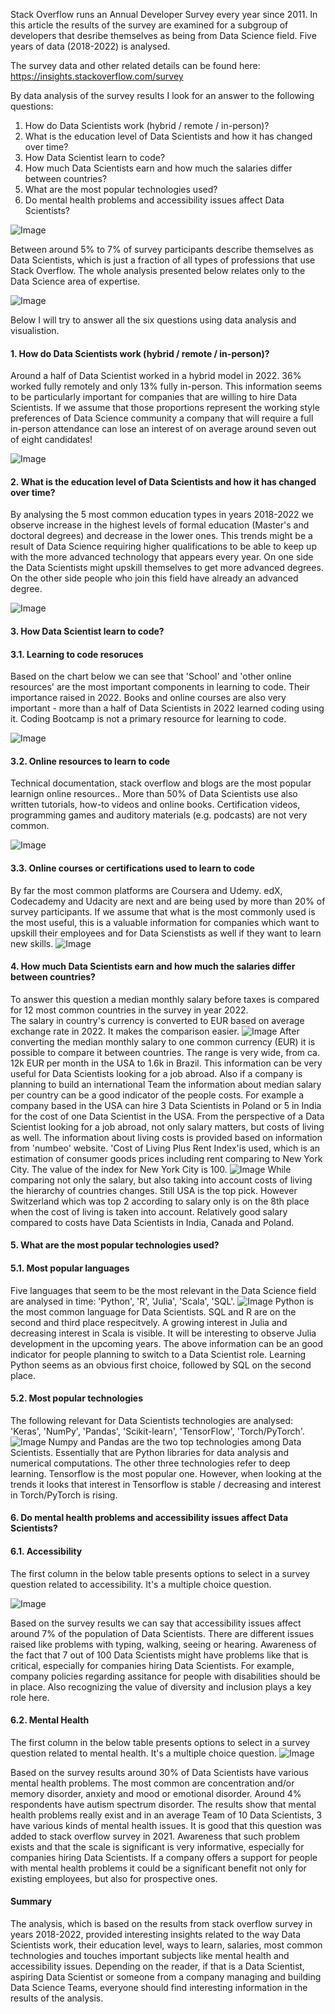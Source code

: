 Stack Overflow runs an Annual Developer Survey every year since 2011. In this article the results of the survey are examined for a subgroup of developers that desribe themselves as being from Data Science field. Five years of data (2018-2022) is analysed.

The survey data and other related details can be found here:
https://insights.stackoverflow.com/survey

By data analysis of the survey results I look for an answer to the following questions:

1. How do Data Scientists work (hybrid / remote / in-person)?
2. What is the education level of Data Scientists and how it has changed over time?
3. How Data Scientist learn to code?
4. How much Data Scientists earn and how much the salaries differ between countries?
5. What are the most popular technologies used?
6. Do mental health problems and accessibility issues affect Data Scientists?

![Image](/docs/assets/blog_photo_1.JPG)

Between around 5% to 7% of survey participants describe themselves as Data Scientists, which is just a fraction of all types of professions that use Stack Overflow. The whole analysis presented below relates only to the Data Science area of expertise.

![Image](/docs/assets/DS_proportions.png)

Below I will try to answer all the six questions using data analysis and visualistion.

#### 1. How do Data Scientists work (hybrid / remote / in-person)?
Around a half of Data Scientist worked in a hybrid model in 2022. 36% worked fully remotely and only 13% fully in-person. This information seems to be particularly important for companies that are willing to hire Data Scientists. If we assume that those proportions represent the working style preferences of Data Science community a company that will require a full in-person attendance can lose an interest of on average around seven out of eight candidates!

![Image](/docs/assets/DS_RemoteWork.png)

#### 2. What is the education level of Data Scientists and how it has changed over time?
By analysing the 5 most common education types in years 2018-2022 we observe increase in the highest levels of formal education (Master's and doctoral degrees) and decrease in the lower ones. This trends might be a result of Data Science requiring higher qualifications to be able to keep up with the more advanced technology that appears every year. On one side the Data Scientists might upskill themselves to get more advanced degrees. On the other side people who join this field have already an advanced degree.

![Image](/docs/assets/DS_EdLevel.png)

#### 3. How Data Scientist learn to code?
#### 3.1. Learning to code resoruces
Based on the chart below we can see that 'School' and 'other online resources' are the most important components in learning to code. Their importance raised in 2022. Books and online courses are also very important - more than a half of Data Scientists in 2022 learned coding using it. Coding Bootcamp is not a primary resource for learning to code.

![Image](/docs/assets/DS_LearnCode.png)

#### 3.2. Online resources to learn to code
Technical documentation, stack overflow and blogs are the most popular learnign online resources.. More than 50% of Data Scientists use also written tutorials, how-to videos and online books. Certification videos, programming games and auditory materials (e.g. podcasts) are not very common.

![Image](/docs/assets/DS_LearnCodeOnline.png)

#### 3.3. Online courses or certifications used to learn to code
By far the most common platforms are Coursera and Udemy. edX, Codecademy and Udacity are next and are being used by more than 20% of survey participants. If we assume that what is the most commonly used is the most useful, this is a valuable information for companies which want to upskill their employees and for Data Scienstists as well if they want to learn new skills.
![Image](/docs/assets/LearnCodeCoursesCert.png)

#### 4. How much Data Scientists earn and how much the salaries differ between countries?
To answer this question a median monthly salary before taxes is compared for 12 most common countries in the survey in year 2022.  
The salary in country's currency is converted to EUR based on average exchange rate in 2022. It makes the comparison easier.
![Image](/docs/assets/DS_MedainSalaryEUR.png)
After converting the median monthly salary to one common currency (EUR) it is possible to compare it between countries. The range is very wide, from ca. 12k EUR per month in the USA to 1.6k in Brazil. This information can be very useful for Data Scientists looking for a job abroad. Also if a company is planning to build an international Team the information about median salary per country can be a good indicator of the people costs. For example a company based in the USA can hire 3 Data Scientists in Poland or 5 in India for the cost of one Data Scientist in the USA.
From the perspective of a Data Scientist looking for a job abroad, not only salary matters, but costs of living as well. The information about living costs is provided based on information from 'numbeo' website. 'Cost of Living Plus Rent Index'is used, which is an estimation of consumer goods prices including rent comparing to New York City. The value of the index for New York City is 100.
![Image](/docs/assets/DS_MedainSalaryEUR_pivot.PNG)
While comparing not only the salary, but also taking into account costs of living the hierarchy of countries changes. Still USA is the top pick. However Switzerland which was top 2 according to salary only is on the 8th place when the cost of living is taken into account. Relatively good salary compared to costs have Data Scientists in India, Canada and Poland.

#### 5. What are the most popular technologies used?
#### 5.1. Most popular languages
Five languages that seem to be the most relevant in the Data Science field are analysed in time: 'Python', 'R', 'Julia', 'Scala', 'SQL'.
![Image](/docs/assets/DS_LanguageHaveWorkedWith.png)
Python is the most common language for Data Scientists. SQL and R are on the second and third place respecitvely. A growing interest in Julia and decreasing interest in Scala is visible. It will be interesting to observe Julia development in the upcoming years. The above information can be an good indicator for people planning to switch to a Data Scientist role. Learning Python seems as an obvious first choice, followed by SQL on the second place.
#### 5.2. Most popular technologies
The following relevant for Data Scientists technologies are analysed: 'Keras', 'NumPy', 'Pandas', 'Scikit-learn', 'TensorFlow', 'Torch/PyTorch'.
![Image](/docs/assets/DS_MiscTechHaveWorkedWith.png)
Numpy and Pandas are the two top technologies among Data Scientists. Essentially that are Python libraries for data analysis and numerical computations. The other three technologies refer to deep learning. Tensorflow is the most popular one. However, when looking at the trends it looks that interest in Tensorflow is stable / decreasing and interest in Torch/PyTorch is rising.

#### 6. Do mental health problems and accessibility issues affect Data Scientists?
#### 6.1. Accessibility
The first column in the below table presents options to select in a survey question related to accessibility. It's a multiple choice question.

![Image](/docs/assets/DS_Accessibility_pivot.PNG)

Based on the survey results we can say that accessibility issues affect around 7% of the population of Data Scientists. There are different issues raised like problems with typing, walking, seeing or hearing. Awareness of the fact that 7 out of 100 Data Scientists might have problems like that is critical, especially for companies hiring Data Scientists. For example, company policies regarding assitance for people with disabilities should be in place. Also recognizing the value of diversity and inclusion plays a key role here.

#### 6.2. Mental Health
The first column in the below table presents options to select in a survey question related to mental health. It's a multiple choice question.
![Image](/docs/assets/DS_MentalHealth_pivot.PNG)

Based on the survey results around 30% of Data Scientists have various mental health problems. The most common are concentration and/or memory disorder, anxiety and mood or emotional disorder. Around 4% respondents have autism spectrum disorder. The results show that mental health problems really exist and in an average Team of 10 Data Scientists, 3 have various kinds of mental health issues. It is good that this question was added to stack overflow survey in 2021. Awareness that such problem exists and that the scale is significant is very informative, especially for companies hiring Data Scientists. If a company offers a support for people with mental health problems it could be a significant benefit not only for existing employees, but also for prospective ones.

#### Summary

The analysis, which is based on the results from stack overflow survey in years 2018-2022, provided interesting insights related to the way Data Scientists work, their education level, ways to learn, salaries, most common technologies and touches important subjects like mental health and accessibility issues.
Depending on the reader, if that is a Data Scientist, aspiring Data Scientist or someone from a company managing and building Data Science Teams, everyone should find interesting information in the results of the analysis.
